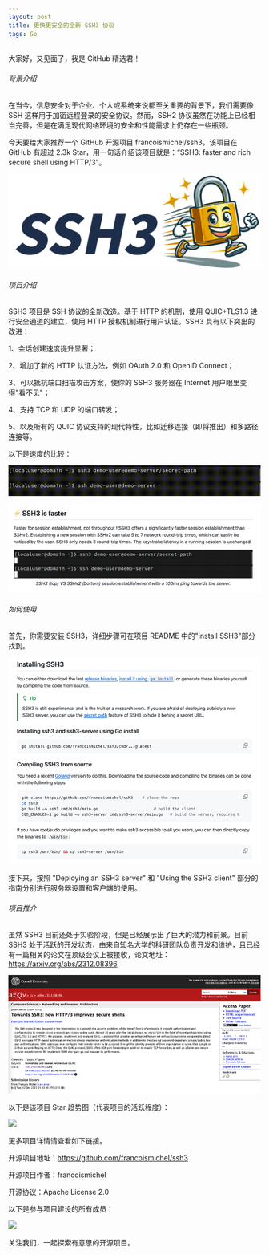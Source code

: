 ```yaml
---
layout: post
title: 更快更安全的全新 SSH3 协议
tags: Go
---
```


大家好，又见面了，我是 GitHub 精选君！

###### 背景介绍

在当今，信息安全对于企业、个人或系统来说都至关重要的背景下，我们需要像 SSH 这样用于加密远程登录的安全协议。然而，SSH2 协议虽然在功能上已经相当完善，但是在满足现代网络环境的安全和性能需求上仍存在一些瓶颈。

今天要给大家推荐一个 GitHub 开源项目 francoismichel/ssh3，该项目在 GitHub 有超过 2.3k Star，用一句话介绍该项目就是：“SSH3: faster and rich secure shell using HTTP/3”。

![](https://raw.githubusercontent.com/francoismichel/ssh3/master/resources/figures/ssh3.png)

###### 项目介绍

SSH3 项目是 SSH 协议的全新改造。基于 HTTP 的机制，使用 QUIC+TLS1.3 进行安全通道的建立，使用 HTTP 授权机制进行用户认证。SSH3 具有以下突出的改进：

1、会话创建速度提升显著；

2、增加了新的 HTTP 认证方法，例如 OAuth 2.0 和 OpenID Connect；

3、可以抵抗端口扫描攻击方案，使你的 SSH3 服务器在 Internet 用户眼里变得"看不见"；

4、支持 TCP 和 UDP 的端口转发；

5、以及所有的 QUIC 协议支持的现代特性，比如迁移连接（即将推出）和多路径连接等。

以下是速度的比较：

![](https://raw.githubusercontent.com/francoismichel/ssh3/master/resources/figures/ssh3_100ms_rtt.gif)

![](https://raw.githubusercontent.com/ZhuPeng/pic/master/images/compress_image-20240303231531129.png)

###### 如何使用

首先，你需要安装 SSH3，详细步骤可在项目 README 中的"install SSH3"部分找到。

![](https://raw.githubusercontent.com/ZhuPeng/pic/master/images/compress_image-20240303231756057.png)

接下来，按照 "Deploying an SSH3 server" 和 "Using the SSH3 client" 部分的指南分别进行服务器设置和客户端的使用。

###### 项目推介

虽然 SSH3 目前还处于实验阶段，但是已经展示出了巨大的潜力和前景。目前 SSH3 处于活跃的开发状态，由来自知名大学的科研团队负责开发和维护，且已经有一篇相关的论文在顶级会议上被接收，论文地址：https://arxiv.org/abs/2312.08396 

![](https://raw.githubusercontent.com/ZhuPeng/pic/master/images/compress_image-20240303231951178.png)

以下是该项目 Star 趋势图（代表项目的活跃程度）：

![](https://api.star-history.com/svg?repos=francoismichel/ssh3&type=Timeline)

更多项目详情请查看如下链接。

开源项目地址：https://github.com/francoismichel/ssh3 

开源项目作者：francoismichel

开源协议：Apache License 2.0

以下是参与项目建设的所有成员：

![](https://contrib.rocks/image?repo=francoismichel/ssh3)

关注我们，一起探索有意思的开源项目。


